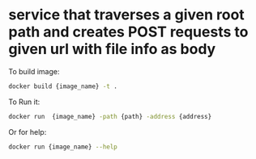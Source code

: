 # service that traverses a given root path and creates POST requests to given url with file info as body

To build image:
```bash
docker build {image_name} -t .
```
To Run it:
```bash
docker run  {image_name} -path {path} -address {address}
```
Or for help:

```bash
docker run {image_name} --help
```

